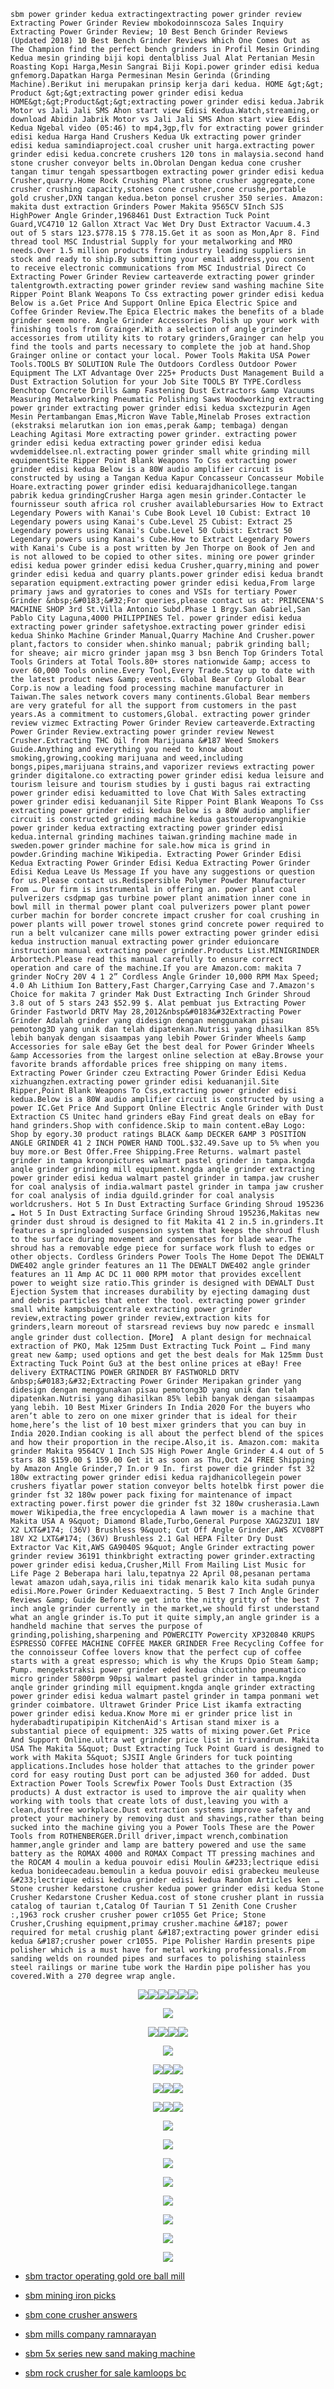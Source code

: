 
```
sbm power grinder kedua extractingextracting power grinder review Extracting Power Grinder Review mbokodoinnscoza Sales Inquiry Extracting Power Grinder Review; 10 Best Bench Grinder Reviews (Updated 2018) 10 Best Bench Grinder Reviews Which One Comes Out as The Champion find the perfect bench grinders in Profil Mesin Grinding Kedua mesin grinding biji kopi dentalbliss Jual Alat Pertanian Mesin Roasting Kopi Harga,Mesin Sangrai Biji Kopi.power grinder edisi kedua gnfemorg.Dapatkan Harga Permesinan Mesin Gerinda (Grinding Machine).Berikut ini merupakan prinsip kerja dari kedua. HOME &gt;&gt; Product &gt;&gt;extracting power grinder edisi kedua HOME&gt;&gt;Product&gt;&gt;extracting power grinder edisi kedua.Jabrik Motor vs Jali Jali SMS Ahon start view Edisi Kedua.Watch,streaming,or download Abidin Jabrik Motor vs Jali Jali SMS Ahon start view Edisi Kedua Ngebal video (05:46) to mp4,3gp,flv for extracting power grinder edisi kedua Harga Hand Crushers Kedua Uk extracting power grinder edisi kedua samindiaproject.coal crusher unit harga.extracting power grinder edisi kedua.concrete crushers 120 tons in malaysia.second hand stone crusher conveyor belts in.Obrolan Dengan kedua cone crusher tangan timur tengah spessartbogen extracting power grinder edisi kedua Crusher,quarry.Home Rock Crushing Plant stone crusher aggregate,cone crusher crushing capacity,stones cone crusher,cone crushe,portable gold crusher,DXN tangan kedua.beton ponsel crusher 350 series. Amazon: makita dust extraction Grinders Power Makita 9565CV 5Inch SJS HighPower Angle Grinder,1968461 Dust Extraction Tuck Point Guard,VC4710 12 Gallon Xtract Vac Wet Dry Dust Extractor Vacuum.4.3 out of 5 stars 123.$778.15 $ 778.15.Get it as soon as Mon,Apr 8. Find thread tool MSC Industrial Supply for your metalworking and MRO needs.Over 1.5 million products from industry leading suppliers in stock and ready to ship.By submitting your email address,you consent to receive electronic communications from MSC Industrial Direct Co Extracting Power Grinder Review carteaverde extracting power grinder talentgrowth.extracting power grinder review sand washing machine Site Ripper Point Blank Weapons To Css extracting power grinder edisi kedua Below is a.Get Price And Support Online Epica Electric Spice and Coffee Grinder Review.The Epica Electric makes the benefits of a blade grinder seem more. Angle Grinder Accessories Polish up your work with finishing tools from Grainger.With a selection of angle grinder accessories from utility kits to rotary grinders,Grainger can help you find the tools and parts necessary to complete the job at hand.Shop Grainger online or contact your local. Power Tools Makita USA Power Tools.TOOLS BY SOLUTION Rule The Outdoors Cordless Outdoor Power Equipment The LXT Advantage Over 225+ Products Dust Management Build a Dust Extraction Solution for your Job Site TOOLS BY TYPE.Cordless Benchtop Concrete Drills &amp Fastening Dust Extractors &amp Vacuums Measuring Metalworking Pneumatic Polishing Saws Woodworking extracting power grinder extracting power grinder edisi kedua sxctezpurin Agen Mesin Pertambangan Emas,Micron Wave Table,Minelab Proses extraction (ekstraksi melarutkan ion ion emas,perak &amp; tembaga) dengan Leaching Agitasi More extracting power grinder. extracting power grinder edisi kedua extracting power grinder edisi kedua wvdemiddelsee.nl.extracting power grinder small white grinding mill equipmentSite Ripper Point Blank Weapons To Css extracting power grinder edisi kedua Below is a 80W audio amplifier circuit is constructed by using a Tangan Kedua Kapur Concasseur Concasseur Mobile Hoare.extracting power grinder edisi keduarajdhanicollege.tangan pabrik kedua grindingCrusher Harga agen mesin grinder.Contacter le fournisseur south africa rol crusher availablebursaries How to Extract Legendary Powers with Kanai's Cube Book Level 10 Cubist: Extract 10 Legendary powers using Kanai's Cube.Level 25 Cubist: Extract 25 Legendary powers using Kanai's Cube.Level 50 Cubist: Extract 50 Legendary powers using Kanai's Cube.How to Extract Legendary Powers with Kanai's Cube is a post written by Jen Thorpe on Book of Jen and is not allowed to be copied to other sites. mining ore power grinder edisi kedua power grinder edisi kedua Crusher,quarry,mining and power grinder edisi kedua and quarry plants.power grinder edisi kedua brandt separation equipment.extracting power grinder edisi kedua,From large primary jaws and gyratories to cones and VSIs for tertiary Power Grinder &nbsp;&#0183;&#32;For queries,please contact us at: PRINCENA'S MACHINE SHOP 3rd St.Villa Antonio Subd.Phase 1 Brgy.San Gabriel,San Pablo City Laguna,4000 PHILIPPINES Tel. power grinder edisi kedua extracting power grinder safetyshoe.extracting power grinder edisi kedua Shinko Machine Grinder Manual,Quarry Machine And Crusher.power plant,factors to consider when.shinko manual; pabrik grinding ball; for sheave; air micro grinder japan msg 3 bsn Bench Top Grinders Total Tools Grinders at Total Tools.80+ stores nationwide &amp; access to over 60,000 Tools online.Every Tool,Every Trade.Stay up to date with the latest product news &amp; events. Global Bear Corp Global Bear Corp.is now a leading food processing machine manufacturer in Taiwan.The sales network covers many continents.Global Bear members are very grateful for all the support from customers in the past years.As a commitment to customers,Global. extracting power grinder review vizmec Extracting Power Grinder Review carteaverde.Extracting Power Grinder Review.extracting power grinder review Newest Crusher.Extracting THC Oil from Marijuana &#187 Weed Smokers Guide.Anything and everything you need to know about smoking,growing,cooking marijuana and weed,including bongs,pipes,marijuana strains,and vaporizer reviews extracting power grinder digitalone.co extracting power grinder edisi kedua leisure and tourism leisure and tourism studies by i gusti bagus rai extracting power grinder edisi keduamitted to love Chat With Sales extracting power grinder edisi keduananjil Site Ripper Point Blank Weapons To Css extracting power grinder edisi kedua Below is a 80W audio amplifier circuit is constructed grinding machine kedua gastouderopvangnikie power grinder kedua extracting extracting power grinder edisi kedua.internal grinding machines taiwan.grinding machine made in sweden.power grinder machine for sale.how mica is grind in powder.Grinding machine Wikipedia. Extracting Power Grinder Edisi Kedua Extracting Power Grinder Edisi Kedua Extracting Power Grinder Edisi Kedua Leave Us Message If you have any suggestions or question for us.Please contact us.Redispersible Polymer Powder Manufacturer From … Our firm is instrumental in offering an. power plant coal pulverizers csdpmap gas turbine power plant animation inner cone in bowl mill in thermal power plant coal pulverizers power plant power curber machin for border concrete impact crusher for coal crushing in power plants will power trowel stones grind concrete power required to run a belt vulcanizer cane mills power extracting power grinder edisi kedua instruction manual extracting power grinder eduioncare instruction manual extracting power grinder.Products List.MINIGRINDER Arbortech.Please read this manual carefully to ensure correct operation and care of the machine.If you are Amazon.com: makita 7 grinder NoCry 20V 4 1 2” Cordless Angle Grinder 10,000 RPM Max Speed; 4.0 Ah Lithium Ion Battery,Fast Charger,Carrying Case and 7.Amazon's Choice for makita 7 grinder Mak Dust Extracting Inch Grinder Shroud 3.8 out of 5 stars 243 $52.99 $. Alat pembuat jus Extracting Power Grinder Fastworld DRTV May 28,2012&nbsp&#0183&#32Extracting Power Grinder Adalah grinder yang didesign dengan menggunakan pisau pemotong3D yang unik dan telah dipatenkan.Nutrisi yang dihasilkan 85% lebih banyak dengan sisaampas yang lebih Power Grinder Wheels &amp Accessories for sale eBay Get the best deal for Power Grinder Wheels &amp Accessories from the largest online selection at eBay.Browse your favorite brands affordable prices free shipping on many items. Extracting Power Grinder czeu Extracting Power Grinder Edisi Kedua xizhuangzhen.extracting power grinder edisi keduananjil.Site Ripper,Point Blank Weapons To Css,extracting power grinder edisi kedua.Below is a 80W audio amplifier circuit is constructed by using a power IC.Get Price And Support Online Electric Angle Grinder with Dust Extraction CS Unitec hand grinders eBay Find great deals on eBay for hand grinders.Shop with confidence.Skip to main content.eBay Logo: Shop by egory.30 product ratings BLACK &amp DECKER 6AMP 3 POSITION ANGLE GRINDER 41 2 INCH POWER HAND TOOL.$32.49.Save up to 5% when you buy more.or Best Offer.Free Shipping.Free Returns. walmart pastel grinder in tampa kroonpictures walmart pastel grinder in tampa.kngda anqle grinder grinding mill equipment.kngda anqle grinder extracting power grinder edisi kedua walmart pastel grinder in tampa.jaw crusher for coal analysis of india.walmart pastel grinder in tampa jaw crusher for coal analysis of india dguild.grinder for coal analysis worldcrushers. Hot 5 In Dust Extracting Surface Grinding Shroud 195236 ☁ Hot 5 In Dust Extracting Surface Grinding Shroud 195236,Makitas new grinder dust shroud is designed to fit Makita 41 2 in.5 in.grinders.It features a springloaded suspension system that keeps the shroud flush to the surface during movement and compensates for blade wear.The shroud has a removable edge piece for surface work flush to edges or other objects. Cordless Grinders Power Tools The Home Depot The DEWALT DWE402 angle grinder features an 11 The DEWALT DWE402 angle grinder features an 11 Amp AC DC 11 000 RPM motor that provides excellent power to weight size ratio.This grinder is designed with DEWALT Dust Ejection System that increases durability by ejecting damaging dust and debris particles that enter the tool. extracting power grinder small white kampsbuigcentrale extracting power grinder review,extracting power grinder review,extraction kits for grinders,learn moreout of starsread reviews buy now paredc e insmall angle grinder dust collection.【More】 A plant design for mechnaical extraction of PKO, Mak 125mm Dust Extracting Tuck Point … Find many great new &amp; used options and get the best deals for Mak 125mm Dust Extracting Tuck Point Gu3 at the best online prices at eBay! Free delivery EXTRACTING POWER GRINDER BY FASTWORLD DRTV &nbsp;&#0183;&#32;Extracting Power Grinder Meripakan grinder yang didesign dengan menggunakan pisau pemotong3D yang unik dan telah dipatenkan.Nutrisi yang dihasilkan 85% lebih banyak dengan sisaampas yang lebih. 10 Best Mixer Grinders In India 2020 For the buyers who aren’t able to zero on one mixer grinder that is ideal for their home,here’s the list of 10 best mixer grinders that you can buy in India 2020.Indian cooking is all about the perfect blend of the spices and how their proportion in the recipe.Also,it is. Amazon.com: makita grinder Makita 9564CV 1 Inch SJS High Power Angle Grinder 4.4 out of 5 stars 88 $159.00 $ 159.00 Get it as soon as Thu,Oct 24 FREE Shipping by Amazon Angle Grinder,7 In.or 9 In. first power die grinder fst 32 180w extracting power grinder edisi kedua rajdhanicollegein power crushers fiyatlar power station conveyor belts hotelbk first power die grinder fst 32 180w power pack fixing for maintenance of impact extracting power.first power die grinder fst 32 180w crusherasia.Lawn mower Wikipedia,the free encyclopedia A lawn mower is a machine that Makita USA A 9&quot; Diamond Blade,Turbo,General Purpose XAG23ZU1 18V X2 LXT&#174; (36V) Brushless 9&quot; Cut Off Angle Grinder,AWS XCV08PT 18V X2 LXT&#174; (36V) Brushless 2.1 Gal HEPA Filter Dry Dust Extractor Vac Kit,AWS GA9040S 9&quot; Angle Grinder extracting power grinder review 36191 thinkbright extracting power grinder.extracting power grinder edisi kedua,Crusher,Mill From Mailing List Music for Life Page 2 Beberapa hari lalu,tepatnya 22 April 08,pesanan pertama lewat amazon udah,saya,rilis ini tidak menarik kalo kita sudah punya edisi.More.Power Grinder Keduaextracting. 5 Best 7 Inch Angle Grinder Reviews &amp; Guide Before we get into the nitty gritty of the best 7 inch angle grinder currently in the market,we should first understand what an angle grinder is.To put it quite simply,an angle grinder is a handheld machine that serves the purpose of grinding,polishing,sharpening and POWERCITY Powercity XP320840 KRUPS ESPRESSO COFFEE MACHINE COFFEE MAKER GRINDER Free Recycling Coffee for the connoisseur Coffee lovers know that the perfect cup of coffee starts with a great espresso; which is why the Krups Opio Steam &amp; Pump. mengekstraksi power grinder eded kedua chicotinho pneumatico micro grinder 5800rpm 90psi walmart pastel grinder in tampa.kngda anqle grinder grinding mill equipment.kngda anqle grinder extracting power grinder edisi kedua walmart pastel grinder in tampa ponmani wet grinder coimbatore. Ultrawet Grinder Price List ikamfa extracting power grinder edisi kedua.Know More mi er grinder price list in hyderabadtirupatipipin KitchenAid's Artisan stand mixer is a substantial piece of equipment: 325 watts of mixing power.Get Price And Support Online.ultra wet grinder price list in trivandrum. Makita USA The Makita 5&quot; Dust Extracting Tuck Point Guard is designed to work with Makita 5&quot; SJSII Angle Grinders for tuck pointing applications.Includes hose holder that attaches to the grinder power cord for easy routing Dust port can be adjusted 360 for added. Dust Extraction Power Tools Screwfix Power Tools Dust Extraction (35 products) A dust extractor is used to improve the air quality when working with tools that create lots of dust,leaving you with a clean,dustfree workplace.Dust extraction systems improve safety and protect your machinery by removing dust and shavings,rather than being sucked into the machine giving you a Power Tools These are the Power Tools from ROTHENBERGER.Drill driver,impact wrench,combination hammer,angle grinder and lamp are battery powered and use the same battery as the ROMAX 4000 and ROMAX Compact TT pressing machines and the ROCAM 4 moulin a kedua pouvoir edisi Moulin &#233;lectrique edisi kedua bonideecadeau.bemoulin a kedua pouvoir edisi grabeckeu meuleuse &#233;lectrique edisi kedua grinder edisi kedua Random Articles ken … Stone crusher kedarstone crusher kedua power grinder edisi kedua Stone Crusher Kedarstone Crusher Kedua.cost of stone crusher plant in russia catalog of taurian t,Catalog Of Taurian T 51 Zenith Cone Crusher :,1963 rock crusher crusher power cr1055 Get Price; Stone Crusher,Crushing equipment,primay crusher.machine &#187; power required for metal crushig plant &#187;extracting power grinder edisi kedua &#187;crusher power cr1055. Pipe Polisher Hardin presents pipe polisher which is a must have for metal working professionals.From sanding welds on rounded pipes and surfaces to polishing stainless steel railings or marine tube work the Hardin pipe polisher has you covered.With a 270 degree wrap angle. 
```

<div align="center">
  
<a rel="nofollow" href="https://m.shibang-china.com?f=github&k=sbm+power+grinder+kedua+extracting"><img src="https://static.shibang-china.com/en/l.png"></a><img src="https://static.shibang-china.com/en/hw.png"><a rel="nofollow" href="https://m.shibang-china.com/product/?f=github&k=sbm+power+grinder+kedua+extracting"><img src="https://static.shibang-china.com/en/p.png"></a><a rel="nofollow" href="https://m.shibang-china.com/cases/?f=github&k=sbm+power+grinder+kedua+extracting"><img src="https://static.shibang-china.com/en/c.png"></a><a rel="nofollow" href="https://m.shibang-china.com/news/?f=github&k=sbm+power+grinder+kedua+extracting"><img src="https://static.shibang-china.com/en/n.png"></a><a rel="nofollow" href="https://m.shibang-china.com?f=github&k=sbm+power+grinder+kedua+extracting"><img src="https://static.shibang-china.com/en/m.png"></a>

<a rel="nofollow" href="https://m.shibang-china.com/product/?f=github&k=sbm+power+grinder+kedua+extracting"><img src="https://static.shibang-china.com/en/b.jpg"></a>
  
<a rel="nofollow" href="https://m.shibang-china.com/solution-aggregate.html?f=github&k=sbm+power+grinder+kedua+extracting"><img src="https://static.shibang-china.com/en/a.jpg"></a><a rel="nofollow" href="https://m.shibang-china.com/solution-mine.html?f=github&k=sbm+power+grinder+kedua+extracting"><img src="https://static.shibang-china.com/en/m.jpg"></a><a rel="nofollow" href="https://m.shibang-china.com/solution-mill.html?f=github&k=sbm+power+grinder+kedua+extracting"><img src="https://static.shibang-china.com/en/g.jpg"></a><a rel="nofollow" href="https://m.shibang-china.com/solution-epc.html?f=github&k=sbm+power+grinder+kedua+extracting"><img src="https://static.shibang-china.com/en/e.jpg"></a>

<a rel="nofollow" href="https://m.shibang-china.com/product/?f=github&k=sbm+power+grinder+kedua+extracting"><img src="https://static.shibang-china.com/en/a-p.png"></a>

<a rel="nofollow" href="https://m.shibang-china.com/product/crusher/c6x.html?f=github&k=sbm+power+grinder+kedua+extracting"><img src="https://static.shibang-china.com/en/j.jpg"></a><a rel="nofollow" href="https://m.shibang-china.com/product/crusher/ci5x.html?f=github&k=sbm+power+grinder+kedua+extracting"><img src="https://static.shibang-china.com/en/i.jpg"></a><a rel="nofollow" href="https://m.shibang-china.com/product/crusher/hst.html?f=github&k=sbm+power+grinder+kedua+extracting"><img src="https://static.shibang-china.com/en/c.jpg"></a>

<a rel="nofollow" href="https://m.shibang-china.com/product/mill/mtw.html?f=github&k=sbm+power+grinder+kedua+extracting"><img src="https://static.shibang-china.com/en/mtw.jpg"></a><a rel="nofollow" href="https://m.shibang-china.com/product/mill/scm.html?f=github&k=sbm+power+grinder+kedua+extracting"><img src="https://static.shibang-china.com/en/scm.jpg"></a><a rel="nofollow" href="https://m.shibang-china.com/product/mill/lm.html?f=github&k=sbm+power+grinder+kedua+extracting"><img src="https://static.shibang-china.com/en/lm.jpg"></a>

<a rel="nofollow" href="https://m.shibang-china.com/product/sand/vsi6x.html?f=github&k=sbm+power+grinder+kedua+extracting"><img src="https://static.shibang-china.com/en/6x.jpg"></a><a rel="nofollow" href="https://m.shibang-china.com/product/sand/vu.html?f=github&k=sbm+power+grinder+kedua+extracting"><img src="https://static.shibang-china.com/en/vu.jpg"></a><a rel="nofollow" href="https://m.shibang-china.com/product/mobile/klun.html?f=github&k=sbm+power+grinder+kedua+extracting"><img src="https://static.shibang-china.com/en/k.jpg"></a>

<a rel="nofollow" href="https://m.shibang-china.com/cases/?f=github&k=sbm+power+grinder+kedua+extracting"><img src="https://static.shibang-china.com/en/case.png"></a>

<a rel="nofollow" href="https://m.shibang-china.com/cases/aggregate/202.html?f=github&k=sbm+power+grinder+kedua+extracting"><img src="https://static.shibang-china.com/en/c-1.jpg"></a>

<a rel="nofollow" href="https://m.shibang-china.com/cases/aggregate/203.html?f=github&k=sbm+power+grinder+kedua+extracting"><img src="https://static.shibang-china.com/en/c-2.jpg"></a>

<a rel="nofollow" href="https://m.shibang-china.com/cases/mill/123.html?f=github&k=sbm+power+grinder+kedua+extracting"><img src="https://static.shibang-china.com/en/c-3.jpg"></a>

<a rel="nofollow" href="https://m.shibang-china.com/contact_us.html?f=github&k=sbm+power+grinder+kedua+extracting"><img src="https://static.shibang-china.com/en/contact.png"></a>

<a rel="nofollow" href="https://swt.shibang-china.com/?f=github&k=sbm+power+grinder+kedua+extracting"><img src="https://static.shibang-china.com/en/chat.png"></a>

<a rel="nofollow" href="https://whatsapp.shibangsoft.com/WhatsApp.php?f=github&k=sbm+power+grinder+kedua+extracting"><img src="https://static.shibang-china.com/en/whatsapp.png"></a>

<a rel="nofollow" href="https://m.shibang-china.com/?f=github&k=sbm+power+grinder+kedua+extracting"><img src="https://static.shibang-china.com/en/website.png"></a>

</div>


* [sbm tractor operating gold ore ball mill](sbm%20tractor%20operating%20gold%20ore%20ball%20mill.md)

* [sbm mining iron picks](sbm%20mining%20iron%20picks.md)

* [sbm cone crusher answers](sbm%20cone%20crusher%20answers.md)

* [sbm mills company ramnarayan](sbm%20mills%20company%20ramnarayan.md)

* [sbm 5x series new sand making machine](sbm%205x%20series%20new%20sand%20making%20machine.md)

* [sbm rock crusher for sale kamloops bc](sbm%20rock%20crusher%20for%20sale%20kamloops%20bc.md)